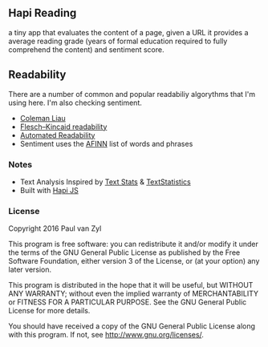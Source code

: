 
## Hapi Reading
a tiny app that evaluates the content of a page, given a URL it provides a average reading grade (years of formal education required to fully comprehend the content) and sentiment score.


## Readability
There are a number of common and popular readabiliy algorythms that I'm using here.  I'm also checking sentiment.

* [Coleman Liau](https://en.wikipedia.org/wiki/Coleman%E2%80%93Liau_index)
* [Flesch–Kincaid readability](https://en.wikipedia.org/wiki/Flesch%E2%80%93Kincaid_readability_tests)
* [Automated Readability](https://en.wikipedia.org/wiki/Automated_readability_index)
* Sentiment uses the [AFINN](http://www2.imm.dtu.dk/pubdb/views/publication_details.php?id=6010) list of words and phrases


### Notes
* Text Analysis Inspired by [Text Stats](https://www.npmjs.com/package/text-stats) & [TextStatistics](https://github.com/cgiffard/TextStatistics.js)
* Built with [Hapi JS](http://hapijs.com/)


### License 

Copyright 2016  Paul van Zyl

This program is free software: you can redistribute it and/or modify
it under the terms of the GNU General Public License as published by
the Free Software Foundation, either version 3 of the License, or
(at your option) any later version.

This program is distributed in the hope that it will be useful,
but WITHOUT ANY WARRANTY; without even the implied warranty of
MERCHANTABILITY or FITNESS FOR A PARTICULAR PURPOSE.  See the
GNU General Public License for more details.

You should have received a copy of the GNU General Public License
along with this program.  If not, see <http://www.gnu.org/licenses/>.